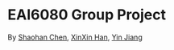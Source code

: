 # EAI6080 Group Project

By [Shaohan Chen](https://github.com/csatsurnh), [XinXin Han](https://github.com/AdrynH1), [Yin Jiang](https://github.com/lieyanguang)
